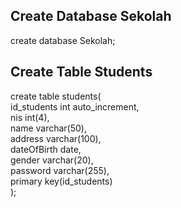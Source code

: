 <h2>Create Database Sekolah</h2>
create database Sekolah;
<h2>Create Table Students</h2>
create table students(<br>
    id_students int auto_increment, <br>
    nis int(4), <br>
    name varchar(50),<br>
    address varchar(100),<br>
    dateOfBirth date,<br>
    gender varchar(20),<br>
    password varchar(255),<br>
    primary key(id_students)<br>
);
